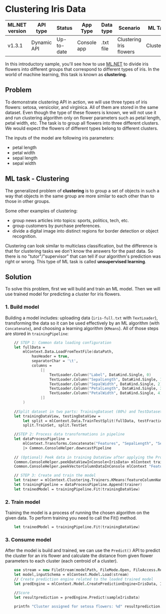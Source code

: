 # Clustering Iris Data

| ML.NET version | API type          | Status                        | App Type    | Data type | Scenario            | ML Task                   | Algorithms                  |
|----------------|-------------------|-------------------------------|-------------|-----------|---------------------|---------------------------|-----------------------------|
| v1.3.1 | Dynamic API | Up-to-date | Console app | .txt file | Clustering Iris flowers | Clustering | K-means++ |

In this introductory sample, you'll see how to use [ML.NET](https://www.microsoft.com/net/learn/apps/machine-learning-and-ai/ml-dotnet) to divide iris flowers into different groups that correspond to different types of iris. In the world of machine learning, this task is known as **clustering**.

## Problem
To demonstrate clustering API in action, we will use three types of iris flowers: setosa, versicolor, and virginica. All of them are stored in the same dataset. Even though the type of these flowers is known, we will not use it and run clustering algorithm only on flower parameters such as petal length, petal width, etc. The task is to group all flowers into three different clusters. We would expect the flowers of different types belong to different clusters.

The inputs of the model are following iris parameters:
* petal length
* petal width
* sepal length
* sepal width

## ML task - Clustering
The generalized problem of **clustering** is to group a set of objects in such a way that objects in the same group are more similar to each other than to those in other groups.

Some other examples of clustering:
* group news articles into topics: sports, politics, tech, etc.
* group customers by purchase preferences.
* divide a digital image into distinct regions for border detection or object recognition.

Clustering can look similar to multiclass classification, but the difference is that for clustering tasks we don't know the answers for the past data. So there is no "tutor"/"supervisor" that can tell if our algorithm's prediction was right or wrong. This type of ML task is called **unsupervised learning**.

## Solution
To solve this problem, first we will build and train an ML model. Then we will use trained model for predicting a cluster for iris flowers.

### 1. Build model

Building a model includes: uploading data (`iris-full.txt` with `TextLoader`), transforming the data so it can be used effectively by an ML algorithm (with `Concatenate`), and choosing a learning algorithm (`KMeans`). All of those steps are stored in `trainingPipeline`:

```fsharp
    // STEP 1: Common data loading configuration
    let fullData = 
        mlContext.Data.LoadFromTextFile(dataPath,
            hasHeader = true,
            separatorChar = '\t',
            columns =
                [|
                    TextLoader.Column("Label", DataKind.Single, 0)
                    TextLoader.Column("SepalLength", DataKind.Single, 1)
                    TextLoader.Column("SepalWidth", DataKind.Single, 2)
                    TextLoader.Column("PetalLength", DataKind.Single, 3)
                    TextLoader.Column("PetalWidth", DataKind.Single, 4)
                |]
        )
    
    //Split dataset in two parts: TrainingDataset (80%) and TestDataset (20%)
    let trainingDataView, testingDataView = 
        let split = mlContext.Data.TrainTestSplit(fullData, testFraction = 0.2)
        split.TrainSet, split.TestSet

    //STEP 2: Process data transformations in pipeline
    let dataProcessPipeline = 
        mlContext.Transforms.Concatenate("Features", "SepalLength", "SepalWidth", "PetalLength", "PetalWidth") 
        |> Common.ConsoleHelper.downcastPipeline
        
    // (Optional) Peek data in training DataView after applying the ProcessPipeline's transformations  
    Common.ConsoleHelper.peekDataViewInConsole<IrisData> mlContext trainingDataView dataProcessPipeline 10 |> ignore
    Common.ConsoleHelper.peekVectorColumnDataInConsole mlContext "Features" trainingDataView dataProcessPipeline 10 |> ignore

    // STEP 3: Create and train the model     
    let trainer = mlContext.Clustering.Trainers.KMeans(featureColumnName = "Features", numberOfClusters = 3)
    let trainingPipeline = dataProcessPipeline.Append(trainer)
    let trainedModel = trainingPipeline.Fit(trainingDataView)

```

### 2. Train model
Training the model is a process of running the chosen algorithm on the given data. To perform training you need to call the Fit() method.

```fsharp
    let trainedModel = trainingPipeline.Fit(trainingDataView)
```
### 3. Consume model
After the model is build and trained, we can use the `Predict()` API to predict the cluster for an iris flower and calculate the distance from given flower parameters to each cluster (each centroid of a cluster).

```fsharp
    use stream = new FileStream(modelPath, FileMode.Open, FileAccess.Read, FileShare.Read)
    let model,inputSchema = mlContext.Model.Load(stream)
    // Create prediction engine related to the loaded trained model
    let predEngine = mlContext.Model.CreatePredictionEngine<IrisData, IrisPrediction>(model)

    //Score
    let resultprediction = predEngine.Predict(sampleIrisData)

    printfn "Cluster assigned for setosa flowers: %d" resultprediction.SelectedClusterId

```

